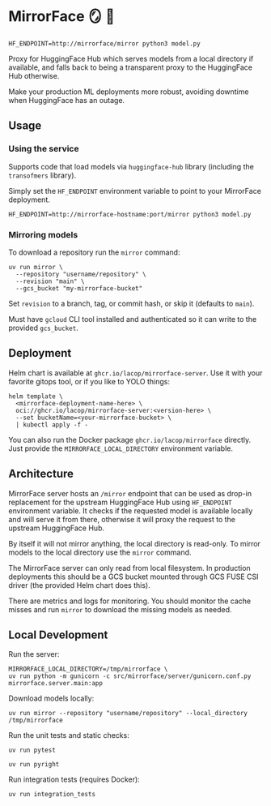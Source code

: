 # MirrorFace 🪞 🤗

`HF_ENDPOINT=http://mirrorface/mirror python3 model.py`

Proxy for HuggingFace Hub which serves models from a local directory if available, and falls back to being a transparent proxy to the HuggingFace Hub otherwise.

Make your production ML deployments more robust, avoiding downtime when HuggingFace has an outage.

## Usage

### Using the service

Supports code that load models via `huggingface-hub` library (including the `transofmers` library).

Simply set the `HF_ENDPOINT` environment variable to point to your MirrorFace deployment.

```shell
HF_ENDPOINT=http://mirrorface-hostname:port/mirror python3 model.py
```

### Mirroring models

To download a repository run the `mirror` command:

```shell
uv run mirror \
  --repository "username/repository" \
  --revision "main" \
  --gcs_bucket "my-mirrorface-bucket"
```

Set `revision` to a branch, tag, or commit hash, or skip it (defaults to `main`).

Must have `gcloud` CLI tool installed and authenticated so it can write to the provided `gcs_bucket`.

## Deployment

Helm chart is available at `ghcr.io/lacop/mirrorface-server`. Use it with your favorite gitops tool, or if you like to YOLO things:

```shell
helm template \
  <mirrorface-deployment-name-here> \
  oci://ghcr.io/lacop/mirrorface-server:<version-here> \
  --set bucketName=<your-mirrorface-bucket> \
  | kubectl apply -f -
```

You can also run the Docker package `ghcr.io/lacop/mirrorface` directly. Just provide the `MIRRORFACE_LOCAL_DIRECTORY` environment variable.

## Architecture

MirrorFace server hosts an `/mirror` endpoint that can be used as drop-in replacement for the upstream HuggingFace Hub using `HF_ENDPOINT` environment variable. It checks if the requested model is available locally and will serve it from there, otherwise it will proxy the request to the upstream HuggingFace Hub.

By itself it will not mirror anything, the local directory is read-only. To mirror models to the local directory use the `mirror` command.

The MirrorFace server can only read from local filesystem. In production deployments this should be a GCS bucket mounted through GCS FUSE CSI driver (the provided Helm chart does this).

There are metrics and logs for monitoring. You should monitor the cache misses and run `mirror` to download the missing models as needed.

## Local Development

Run the server:

```shell
MIRRORFACE_LOCAL_DIRECTORY=/tmp/mirrorface \
uv run python -m gunicorn -c src/mirrorface/server/gunicorn.conf.py mirrorface.server.main:app
```

Download models locally:

```shell
uv run mirror --repository "username/repository" --local_directory /tmp/mirrorface
```

Run the unit tests and static checks:

```shell
uv run pytest

uv run pyright
```

Run integration tests (requires Docker):

```shell
uv run integration_tests
```
